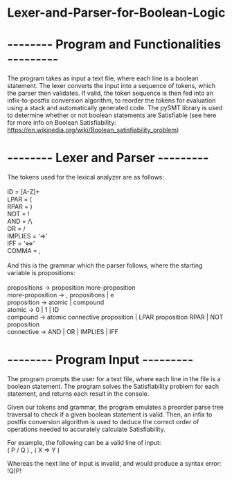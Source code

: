 # Lexer-and-Parser-for-Boolean-Logic

# -------- Program and Functionalities ---------

The program takes as input a text file, where each line is a boolean statement. The lexer converts the input into a sequence of tokens, which the parser then validates. If valid, the token sequence is then fed into an infix-to-postfix conversion algorithm, to reorder the tokens for evaluation using a stack and automatically generated code. The pySMT library is used to determine whether or not boolean statements are Satisfiable (see here for more info on Boolean Satisfiability: https://en.wikipedia.org/wiki/Boolean_satisfiability_problem)

# -------- Lexer and Parser ---------

The tokens used for the lexical analyzer are as follows:<br><br>
    ID = [A-Z]+ <br>
    LPAR = ( <br>
    RPAR = ) <br>
    NOT = ! <br>
    AND = /\ <br>
    OR = \/ <br>
    IMPLIES = ‘=>’ <br>
    IFF = ‘<=>’ <br>
    COMMA = , <br>
<br>
And this is the grammar which the parser follows, where the starting variable is propositions: <br><br>
    propositions -> proposition more-proposition  <br> 
    more-proposition -> , propositions | e <br>
    proposition -> atomic | compound <br>
    atomic -> 0 | 1 | ID <br>
    compound -> atomic connective proposition | LPAR proposition RPAR | NOT proposition <br>
    connective -> AND | OR | IMPLIES | IFF <br>


# -------- Program Input ---------

The program prompts the user for a text file, where each line in the file is a boolean statement. The program solves the Satisfiability problem for each statement, and returns each result in the console. 

Given our tokens and grammar, the program emulates a preorder parse tree traversal to check if a given boolean statement is valid. Then,  an infix to postfix conversion algorithm is used to deduce the correct order of operations needed to accurately calculate Satisfiability.


For example, the following can be a valid line of input: <br>
( P \/ Q ) , ( X => Y )

Whereas the next line of input is invalid, and would produce a syntax error: <br>
!Q)P!
